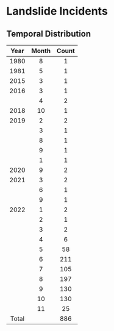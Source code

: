 # **Landslide Incidents**

## **Temporal Distribution**
|  Year | Month | Count |
|:-----:|:-----:|:-----:|
|  1980 |   8   |   1   |
|  1981 |   5   |   1   |
|  2015 |   3   |   1   |
|  2016 |   3   |   1   |
|   |   4   |   2   |
|  2018 |   10  |   1   |
|  2019 |   2   |   2   |
|   |   3   |   1   |
|   |   8   |   1   |
|   |   9   |   1   |
|   |   1   |   1   |
|  2020 |   9   |   2   |
|  2021 |   3   |   2   |
|   |   6   |   1   |
|   |   9   |   1   |
|  2022 |   1   |   2   |
|   |   2   |   1   |
|   |   3   |   2   |
|   |   4   |   6   |
|   |   5   |   58  |
|   |   6   |  211  |
|   |   7   |  105  |
|   |   8   |  197  |
|   |   9   |  130  |
|   |   10  |  130  |
|   |   11  |   25  |
| Total |       |  886  |
